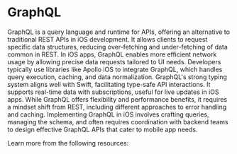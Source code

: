 # GraphQL

GraphQL is a query language and runtime for APIs, offering an alternative to traditional REST APIs in iOS development. It allows clients to request specific data structures, reducing over-fetching and under-fetching of data common in REST. In iOS apps, GraphQL enables more efficient network usage by allowing precise data requests tailored to UI needs. Developers typically use libraries like Apollo iOS to integrate GraphQL, which handles query execution, caching, and data normalization. GraphQL's strong typing system aligns well with Swift, facilitating type-safe API interactions. It supports real-time data with subscriptions, useful for live updates in iOS apps. While GraphQL offers flexibility and performance benefits, it requires a mindset shift from REST, including different approaches to error handling and caching. Implementing GraphQL in iOS involves crafting queries, managing the schema, and often requires coordination with backend teams to design effective GraphQL APIs that cater to mobile app needs.

Learn more from the following resources:

